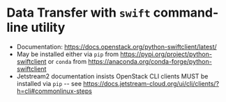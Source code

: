 # Data Transfer with `swift` command-line utility

- Documentation: https://docs.openstack.org/python-swiftclient/latest/
- May be installed either via `pip` from https://pypi.org/project/python-swiftclient or `conda` from https://anaconda.org/conda-forge/python-swiftclient
- Jetstream2 documentation insists OpenStack CLI clients MUST be installed via `pip` -- see https://docs.jetstream-cloud.org/ui/cli/clients/?h=cli#commonlinux-steps
